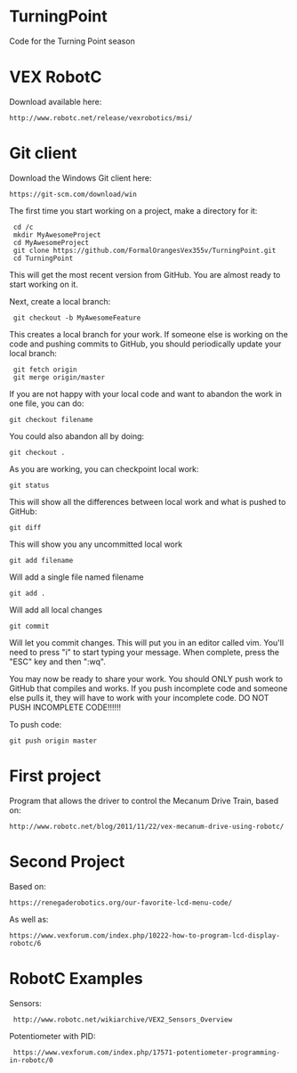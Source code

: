 # TurningPoint
Code for the Turning Point season

# VEX RobotC
Download available here:

    http://www.robotc.net/release/vexrobotics/msi/

# Git client
Download the Windows Git client here:

    https://git-scm.com/download/win

The first time you start working on a project, make a directory for it:

     cd /c
     mkdir MyAwesomeProject
     cd MyAwesomeProject
     git clone https://github.com/FormalOrangesVex355v/TurningPoint.git
     cd TurningPoint

This will get the most recent version from GitHub. You are almost ready to start working on it.

Next, create a local branch:

     git checkout -b MyAwesomeFeature

This creates a local branch for your work. If someone else is working on the code and pushing commits to GitHub, you should periodically update your local branch:

     git fetch origin
     git merge origin/master
     
If you are not happy with your local code and want to abandon the work in one file, you can do:

    git checkout filename

You could also abandon all by doing:

    git checkout .

As you are working, you can checkpoint local work:

    git status

This will show all the differences between local work and what is pushed to GitHub:

    git diff

This will show you any uncommitted local work

    git add filename

Will add a single file named filename

    git add .
    
Will add all local changes

    git commit
    
Will let you commit changes. This will put you in an editor called vim. You'll need to press "i" to start typing your message. When complete, press the "ESC" key and then ":wq".

You may now be ready to share your work. You should ONLY push work to GitHub that compiles and works. If you push incomplete code and someone else pulls it, they will have to work with your incomplete code. DO NOT PUSH INCOMPLETE CODE!!!!!!

To push code:

    git push origin master

# First project
Program that allows the driver to control the Mecanum Drive Train, based on:

    http://www.robotc.net/blog/2011/11/22/vex-mecanum-drive-using-robotc/

# Second Project
Based on: 

    https://renegaderobotics.org/our-favorite-lcd-menu-code/

As well as: 

    https://www.vexforum.com/index.php/10222-how-to-program-lcd-display-robotc/6

# RobotC Examples

Sensors:

     http://www.robotc.net/wikiarchive/VEX2_Sensors_Overview
     
Potentiometer with PID:

     https://www.vexforum.com/index.php/17571-potentiometer-programming-in-robotc/0
     
